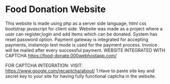 # Food Donation Website
This website is made using php as a server side language, html css bootstrap javascript for client side. Website was made as a project where a user can register,login and add items which can be donated. System has reset password option. Payment gateway is integrated for accepting payments, instamojo test mode is used for the payment process. Invoice will be mailed after every successful payment.
WEBSITE INTEGRATED WITH CAPTCHA
https://food-donate.000webhostapp.com/

FOR CAPTCHA INTEGRATION:
VISIT:
https://www.google.com/recaptcha/about/
1.Have to paste site key and secret key to your site for having fully functional captcha in the website.
